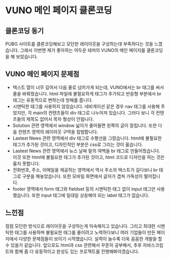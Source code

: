# VUNO 메인 페이지 클론코딩

## 클론코딩 동기

PUBG 사이트를 클론코딩해보고 모던한 레이아웃을 구성하는데 부족하다는 것을 느꼈습니다. 그래서 이번엔 제가 좋아하는 어두운 테마의 VUNO의 메인 페이지를 클론코딩을 해 보았습니다.

## VUNO 메인 페이지 문제점

- 텍스트 열이 너무 길어서 다음 줄로 넘어가게 되는데, VUNO에서는 br 태그를 써서 줄을 바꿔줬습니다. html 파일에 불필요하게 태그가 추가되고 반응형 부분에서 br 태그는 유동적으로 변하는데 방해를 줍니다.
- 시멘틱한 태그를 사용하지 않았습니다. 네비게이션 같은 경우 nav 태그를 사용해 주었지만, 각 main의 컨텐츠들이 div 태그로 나누어져 있습니다. 그러다 보니 각 컨텐츠들의 제목도 없어서 목차 형성이 안됩니다.
- Solution 관련 영역에서 window 넓이가 줄어들면 왼쪽의 글이 잘립니다. 또한 다음 컨텐츠 영역의 레이아웃 구역을 침범합니다.
- Lastest News 관련 영역에서 div 태그로 수평선을 그렸습니다. html에 불필요한 태그가 추가된 것이고, 디자인적인 부분은 css로 그리는 것이 옳습니다.
- Lastest News 관련 영역에서 뉴스 날짜 밑의 여백을 br 태그로 만들어줬습니다. 이것 또한 html에 불필요한 태그가 추가된 것이고, html 코드로 디자인을 하는 것은 옳지 못합니다.
- 전화번호, 주소, 이메일을 제공하는 영역에서 역시 주소의 텍스트가 길다보니 br 태그로 구분을 해놓았습니다. 또한 모바일 화면에서 글자가 겹쳐 가독성이 떨어집니다.
- footer 영역에서 form 태그와 fieldset 등의 시멘틱한 태그 없이 input 태그만 사용했습니다. 또한 input 태그에 일대일 상응해야 되는 label 태그가 없습니다.

## 느낀점

점점 모던한 방식으로 레이아웃을 구성하는게 익숙해지고 있습니다. 그리고 최대한 시멘틱한 태그를 사용하며 불필요한 태그를 줄이려고 노력하다보니 여러 기업들이 만든 페이지에서 다양한 문제점들이 보이기 시작했습니다. 실력이 늘수록 더욱 꼼꼼한 개발을 할 수 있을거 같습니다. 앞으로도 html과 css 관련해서 꾸준히 공부해서, 추후 자바스크립트와 함께 좀 더 유동적이고 완성도 있는 프로젝트를 진행해봐야겠습니다.

